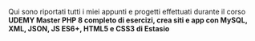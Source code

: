 Qui sono riportati tutti i miei appunti e progetti effettuati durante il corso **UDEMY Master PHP 8 completo di esercizi, crea siti e app con MySQL, XML, JSON, JS ES6+, HTML5 e CSS3 di Estasio**
